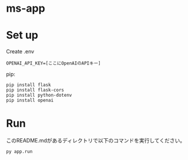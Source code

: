 # ms-app

# Set up

Create .env
```
OPENAI_API_KEY=[ここにOpenAIのAPIキー]
```

pip:
```
pip install flask
pip install flask-cors
pip install python-dotenv
pip install openai
```

# Run

このREADME.mdがあるディレクトリで以下のコマンドを実行してください。
```
py app.run
```
